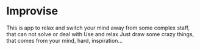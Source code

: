 # Improvise
This is app to relax and switch your mind away from some complex staff, that can not solve or deal with 
Use and relax 
Just draw some crazy things, that comes from your mind, hard, inspiration...
